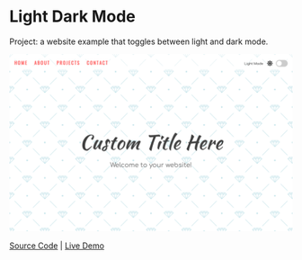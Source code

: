 # Light Dark Mode

Project: a website example that toggles between light and dark mode.

![cover](cover.webp)

[Source Code](./README.md) | [Live Demo](https://gattuso.dev/js-projects/light-dark-mode/index)
